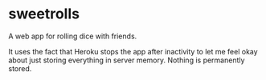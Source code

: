 # sweetrolls

A web app for rolling dice with friends.

It uses the fact that Heroku stops the app after inactivity to let me feel okay
about just storing everything in server memory. Nothing is permanently stored.
